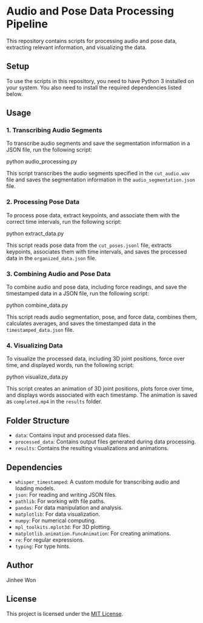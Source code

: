 # Audio and Pose Data Processing Pipeline

This repository contains scripts for processing audio and pose data, extracting relevant information, and visualizing the data.

## Setup

To use the scripts in this repository, you need to have Python 3 installed on your system. You also need to install the required dependencies listed below.

## Usage

### 1. Transcribing Audio Segments

To transcribe audio segments and save the segmentation information in a JSON file, run the following script:

python audio_processing.py

This script transcribes the audio segments specified in the `cut_audio.wav` file and saves the segmentation information in the `audio_segmentation.json` file.

### 2. Processing Pose Data

To process pose data, extract keypoints, and associate them with the correct time intervals, run the following script:

python extract_data.py

This script reads pose data from the `cut_poses.jsonl` file, extracts keypoints, associates them with time intervals, and saves the processed data in the `organized_data.json` file.

### 3. Combining Audio and Pose Data

To combine audio and pose data, including force readings, and save the timestamped data in a JSON file, run the following script:

python combine_data.py

This script reads audio segmentation, pose, and force data, combines them, calculates averages, and saves the timestamped data in the `timestamped_data.json` file.

### 4. Visualizing Data

To visualize the processed data, including 3D joint positions, force over time, and displayed words, run the following script:

python visualize_data.py

This script creates an animation of 3D joint positions, plots force over time, and displays words associated with each timestamp. The animation is saved as `completed.mp4` in the `results` folder.

## Folder Structure

- `data`: Contains input and processed data files.
- `processed_data`: Contains output files generated during data processing.
- `results`: Contains the resulting visualizations and animations.

## Dependencies

- `whisper_timestamped`: A custom module for transcribing audio and loading models.
- `json`: For reading and writing JSON files.
- `pathlib`: For working with file paths.
- `pandas`: For data manipulation and analysis.
- `matplotlib`: For data visualization.
- `numpy`: For numerical computing.
- `mpl_toolkits.mplot3d`: For 3D plotting.
- `matplotlib.animation.FuncAnimation`: For creating animations.
- `re`: For regular expressions.
- `typing`: For type hints.

## Author

Jinhee Won

## License

This project is licensed under the [MIT License](LICENSE).
